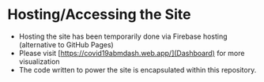 # Hosting/Accessing the Site
* Hosting the site has been temporarily done via Firebase hosting (alternative to GitHub Pages)
* Please visit [https://covid19abmdash.web.app/](Dashboard) for more visualization
* The code written to power the site is encapsulated within this repository. 
